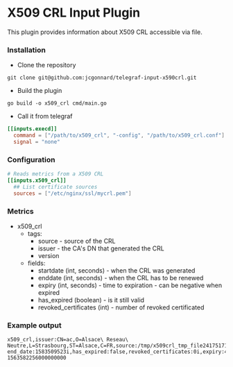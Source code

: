 # X509 CRL Input Plugin

This plugin provides information about X509 CRL accessible via file.
### Installation

- Clone the repository
```
git clone git@github.com:jcgonnard/telegraf-input-x590crl.git
```

- Build the plugin
```
go build -o x509_crl cmd/main.go
```

- Call it from telegraf
```toml
[[inputs.execd]]
  command = ["/path/to/x509_crl", "-config", "/path/to/x509_crl.conf"]
  signal = "none"
```


### Configuration

```toml
# Reads metrics from a X509 CRL
[[inputs.x509_crl]]
  ## List certificate sources
  sources = ["/etc/nginx/ssl/mycrl.pem"]
```


### Metrics

- x509_crl
  - tags:
    - source - source of the CRL
    - issuer - the CA's DN that generated the CRL
    - version
  - fields:
    - startdate (int, seconds) - when the CRL was generated 
    - enddate (int, seconds) - when the CRL has to be renewed
    - expiry (int, seconds) - time to expiration - can be negative when expired
    - has_expired (boolean) - is it still valid
    - revoked_certificates (int) - number of revoked certificated 


### Example output

```
x509_crl,issuer:CN=ac,O=Alsace\ Reseau\ Neutre,L=Strasbourg,ST=Alsace,C=FR,source:/tmp/x509crl_tmp_file241751718,version:0 end_date:1583509523i,has_expired:false,revoked_certificates:0i,expiry:42i,start_date:1580917523i 1563582256000000000
```

